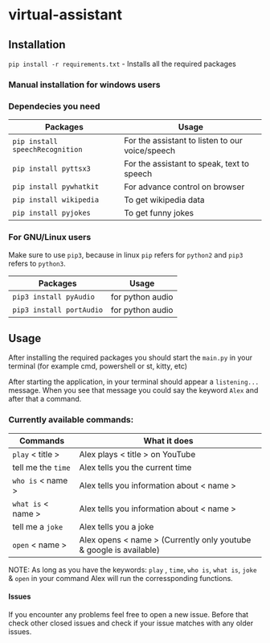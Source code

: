 # virtual-assistant

## Installation
`pip install -r requirements.txt` - Installs all the required packages
### Manual installation for windows users
### Dependecies you need

| Packages | Usage |
|---|---|
| `pip install speechRecognition`  | For the assistant to listen to our voice/speech |
| `pip install pyttsx3` |  For the assistant to speak, text to speech |
| `pip install pywhatkit` | For advance control on browser |
| `pip install wikipedia` | To get wikipedia data |
| `pip install pyjokes` | To get funny jokes |


### For GNU/Linux users
Make sure to use `pip3`, because in linux `pip` refers for `python2` and `pip3` refers to `python3`.

| Packages | Usage |
|---|---|
| `pip3 install pyAudio` | for python audio |
| `pip3 install portAudio` | for python audio |


## Usage
After installing the required packages you should start the `main.py` in your terminal (for example cmd, powershell or st, kitty, etc)

After starting the application, in your terminal should appear a `listening...` message.
When you see that message you could say the keyword `Alex` and after that a command.

### Currently available commands:
| Commands | What it does |
|---|---|
| `play` < title > | Alex plays < title > on YouTube |
| tell me the `time` | Alex tells you the current time |
| `who is` < name > | Alex tells you information about < name > |
| `what is` < name > | Alex tells you information about < name > |
| tell me a `joke` | Alex tells you a joke |
| `open` < name > | Alex opens < name > (Currently only youtube & google is available) |

NOTE: As long as you have the keywords: `play` , `time`, `who is`, `what is`, `joke` & `open` in your command Alex will run the corressponding functions.

#### Issues
If you encounter any problems feel free to open a new issue. Before that check other closed issues and check if your issue matches with any older issues.
